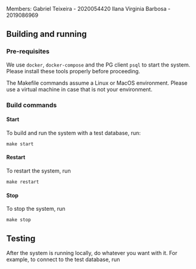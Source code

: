 Members:
Gabriel Teixeira - 2020054420
Ilana Virginia Barbosa - 2019086969

## Building and running

### Pre-requisites

We use `docker`, `docker-compose` and the PG client `psql` to start the
system. Please install these tools properly before proceeding.

The Makefile commands assume a Linux or MacOS environment. Please use a virtual
machine in case that is not your environment.

### Build commands

#### Start

To build and run the system with a test database, run:

```shell
make start
```

#### Restart

To restart the system, run

```shell
make restart
```

#### Stop

To stop the system, run

```shell
make stop
```

## Testing

After the system is running locally, do whatever you want with it. For example,
to connect to the test database, run
